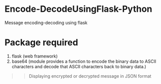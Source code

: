 # Encode-DecodeUsingFlask-Python
Message encoding-decoding using flask

# Package required
  1. flask (web framework)
  2. base64 (module provides a function to encode the binary data to ASCII characters and decode that ASCII characters back to binary data.)
  
>> Displaying encrypted or decrypted message in JSON format

